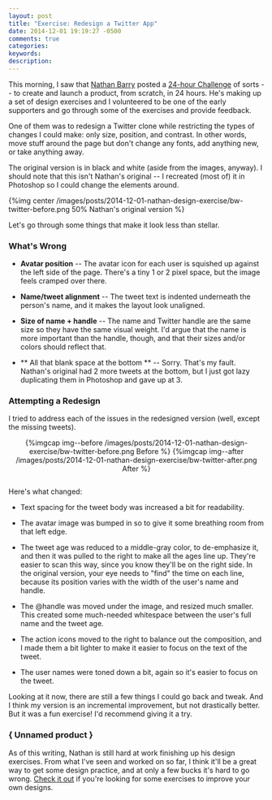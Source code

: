 ```yaml
---
layout: post
title: "Exercise: Redesign a Twitter App"
date: 2014-12-01 19:19:27 -0500
comments: true
categories:
keywords:
description:
---
```


This morning, I saw that [Nathan Barry](http://nathanbarry.com) posted a [24-hour Challenge](http://nathanbarry.com/24hours/) of sorts -- to create and launch a product, from scratch, in 24 hours. He's making up a set of design exercises and I volunteered to be one of the early supporters and go through some of the exercises and provide feedback.

One of them was to redesign a Twitter clone while restricting the types of changes I could make: only size, position, and contrast. In other words, move stuff around the page but don't change any fonts, add anything new, or take anything away.

The original version is in black and white (aside from the images, anyway). I should note that this isn't Nathan's original -- I recreated (most of) it in Photoshop so I could change the elements around.

{%img center /images/posts/2014-12-01-nathan-design-exercise/bw-twitter-before.png 50% Nathan's original version %}

Let's go through some things that make it look less than stellar.

### What's Wrong

- **Avatar position** -- The avatar icon for each user is squished up against the left side of the page. There's a tiny 1 or 2 pixel space, but the image feels cramped over there.

- **Name/tweet alignment** -- The tweet text is indented underneath the person's name, and it makes the layout look unaligned.

- **Size of name + handle** -- The name and Twitter handle are the same size so they have the same visual weight. I'd argue that the name is more important than the handle, though, and that their sizes and/or colors should reflect that.

- ** All that blank space at the bottom ** -- Sorry. That's my fault. Nathan's original had 2 more tweets at the bottom, but I just got lazy duplicating them in Photoshop and gave up at 3.

### Attempting a Redesign

I tried to address each of the issues in the redesigned version (well, except the missing tweets).

<div style="text-align: center; overflow: auto; width: 100%; margin-bottom: 2em;">
{%imgcap img--before /images/posts/2014-12-01-nathan-design-exercise/bw-twitter-before.png Before %}
{%imgcap img--after /images/posts/2014-12-01-nathan-design-exercise/bw-twitter-after.png After %}
</div>

Here's what changed:

* Text spacing for the tweet body was increased a bit for readability.

* The avatar image was bumped in so to give it some breathing room from that left edge.

* The tweet age was reduced to a middle-gray color, to de-emphasize it, and then it was pulled to the right to make all the ages line up. They're easier to scan this way, since you know they'll be on the right side. In the original version, your eye needs to "find" the time on each line, because its position varies with the width of the user's name and handle.

* The @handle was moved under the image, and resized much smaller. This created some much-needed whitespace between the user's full name and the tweet age.

* The action icons moved to the right to balance out the composition, and I made them a bit lighter to make it easier to focus on the text of the tweet.

* The user names were toned down a bit, again so it's easier to focus on the tweet.

Looking at it now, there are still a few things I could go back and tweak. And I think my version is an incremental improvement, but not drastically better. But it was a fun exercise! I'd recommend giving it a try.

### { Unnamed product }

As of this writing, Nathan is still hard at work finishing up his design exercises. From what I've seen and worked on so far, I think it'll be a great way to get some design practice, and at only a few bucks it's hard to go wrong. [Check it out](http://nathanbarry.com/24hours/) if you're looking for some exercises to improve your own designs.
